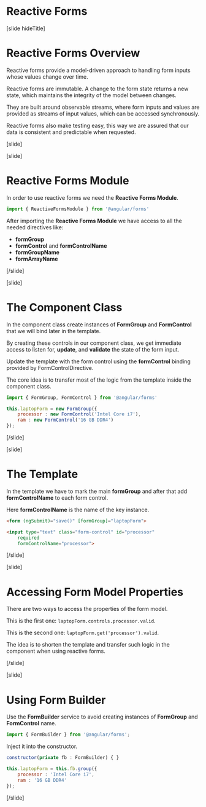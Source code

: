 # Reactive Forms

[slide hideTitle]

# Reactive Forms Overview

Reactive forms provide a model-driven approach to handling form inputs whose values change over time.

Reactive forms are immutable. A change to the form state returns a new state, which maintains the integrity of the model between changes. 

They are built around observable streams, where form inputs and values are provided as streams of input values, which can be accessed synchronously.

Reactive forms also make testing easy, this way we are assured that our data is consistent and predictable when requested.

[slide]

[slide]

# Reactive Forms Module

In order to use reactive forms we need the **Reactive Forms Module**.

```js
import { ReactiveFormsModule } from '@angular/forms'
```

After importing the **Reactive Forms Module** we have access to all the needed directives like:
- **formGroup**
- **formControl** and **formControlName**
- **formGroupName**
- **formArrayName**

[/slide]

[slide]

# The Component Class

In the component class create instances of **FormGroup** and **FormControl** that we will bind later in the template.

By creating these controls in our component class, we get immediate access to listen for, **update**, and **validate** the state of the form input.

Update the template with the form control using the **formControl** binding provided by FormControlDirective.

The core idea is to transfer most of the logic from the template inside the component class.

```js
import { FormGroup, FormControl } from '@angular/forms'
```

```js
this.laptopForm = new FormGroup({
    processor : new FormControl('Intel Core i7'),
    ram : new FormControl('16 GB DDR4')
});
```

[/slide]

[slide]

# The Template

In the template we have to mark the main **formGroup** and after that add **formControlName** to each form control.

Here **formControlName** is the name of the key instance.

```html
<form (ngSubmit)="save()" [formGroup]="laptopForm">
```

```html
<input type="text" class="form-control" id="processor"
    required
    formControlName="processor">
```

[/slide]

[slide]

# Accessing Form Model Properties

There are two ways to access the properties of the form model.

This is the first one: `laptopForm.controls.processor.valid`.

This is the second one: `laptopForm.get('processor').valid`.

The idea is to shorten the template and transfer such logic in the component when using reactive forms.

[/slide]

[slide]

# Using Form Builder

Use the **FormBuilder** service to avoid creating instances of **FormGroup** and **FormControl** name.

```js
import { FormBuilder } from '@angular/forms';
```

Inject it into the constructor.

```js
constructor(private fb : FormBuilder) { }
```

```js
this.laptopForm = this.fb.group({
    processor : 'Intel Core i7',
    ram : '16 GB DDR4'
});
```

[/slide]
